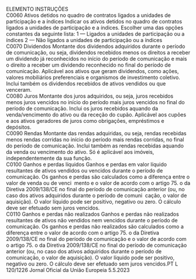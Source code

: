  
ELEMENTO  INSTRUÇÕES  
C0060  Ativos detidos no quadro 
de contratos ligados a 
unidades de participação 
e a índices  Indicar os ativos detidos no quadro de contratos ligados a unidades de participação e a 
índices. Escolher uma das opções constantes da seguinte lista: 
1 — Ligados a unidades de participação ou a índices 
2 — Não ligados a unidades de participação ou a índices  
C0070  Dividendos  Montante dos dividendos adquiridos durante o período de comunicação, ou seja, dividendos 
recebidos menos os direitos a receber um dividendo já reconhecidos no início do período de 
comunicação e mais o direito a receber um dividendo reconhecido no final do período de 
comunicação. Aplicável aos ativos que geram dividendos, como ações, valores mobiliários 
preferenciais e organismos de investimento coletivo. 
Inclui também os dividendos recebidos de ativos vendidos ou que venceram.  
C0080  Juros  Montante dos juros adquiridos, ou seja, juros recebidos menos juros vencidos no início do 
período mais juros vencidos no final do período de comunicação. 
Inclui os juros recebidos aquando da venda/vencimento do ativo ou da receção do cupão. 
Aplicável aos cupões e aos ativos geradores de juros como obrigações, empréstimos e 
depósitos.  
C0090  Rendas  Montante das rendas adquiridas, ou seja, rendas recebidas menos rendas corridas no início do 
período mais rendas corridas, no final do período de comunicação. 
Inclui também as rendas recebidas aquando da venda ou vencimento do ativo. 
Só é aplicável aos imóveis, independentemente da sua função.  
C0100  Ganhos e perdas líquidos  Ganhos e perdas em valor líquido resultantes de ativos vendidos ou vencidos durante o 
período de comunicação. 
Os ganhos e perdas são calculados como a diferença entre o valor de venda ou de venci ­
mento e o valor de acordo com o artigo 75.  o da Diretiva 2009/138/CE no final do período 
de comunicação anterior (ou, no caso dos ativos adquiridos durante o período de comuni ­
cação, o valor de aquisição). 
O valor líquido pode ser positivo, negativo ou zero. 
O cálculo deve ser efetuado sem juros vencidos.  
C0110  Ganhos e perdas não 
realizados  Ganhos e perdas não realizados resultantes de ativos não vendidos nem vencidos durante o 
período de comunicação. 
Os ganhos e perdas não realizados são calculados como a diferença entre o valor de acordo 
com o artigo 75.  o da Diretiva 2009/138/CE no final do período de comunicação e o valor 
de acordo com o artigo 75.  o da Diretiva 2009/138/CE no final do período de comunicação 
anterior (ou, no caso dos ativos adquiridos durante o período de comunicação, o valor de 
aquisição). 
O valor líquido pode ser positivo, negativo ou zero. 
O cálculo deve ser efetuado sem juros vencidos.PT  L 120/1226 Jornal Oficial da União Europeia 5.5.2023